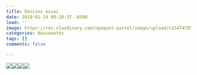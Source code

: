 ```yaml
---
title: Dessins essai
date: 2019-01-14 09:28:37 -0500
lead: ''
image: https://res.cloudinary.com/npaquet-pastel/image/upload/v1547478581/12002062_1644779865791254_1794669762250767378_n.jpg
categories: Nouveautés
tags: []
comments: false

---
```

![](https://res.cloudinary.com/npaquet-pastel/image/upload/v1547475121/16711945_1860028477599724_181452801893996430_n.jpg)![](https://res.cloudinary.com/npaquet-pastel/image/upload/v1547478151/IMG_7798.jpg)![](https://res.cloudinary.com/npaquet-pastel/image/upload/v1547411332/Crystelle%20pastel%20avec%20Francois.jpg)![](https://res.cloudinary.com/npaquet-pastel/image/upload/v1547325285/49419783_2234184756850759_7496507408169041920_n.jpg)